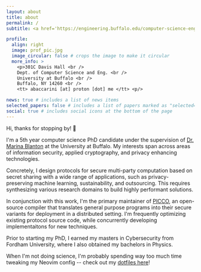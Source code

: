 ```yaml
---
layout: about
title: about
permalink: /
subtitle: <a href='https://engineering.buffalo.edu/computer-science-engineering.html'><b>Doctoral Researcher</b></a> @ University at Buffalo

profile:
  align: right
  image: prof_pic.jpg
  image_circular: false # crops the image to make it circular
  more_info: >
    <p>301C Davis Hall <br />
    Dept. of Computer Science and Eng. <br />
    University at Buffalo <br />
    Buffalo, NY 14260 <br />
    <tt> abaccarini [at] proton [dot] me </tt> <p/> 

news: true # includes a list of news items
selected_papers: false # includes a list of papers marked as "selected={true}"
social: true # includes social icons at the bottom of the page
---
```


Hi, thanks for stopping by! 👋 

I'm a 5th year computer science PhD candidate under the supervision of [Dr. Marina Blanton](https://www.acsu.buffalo.edu/~mblanton/) at the University at Buffalo. My interests span across areas of information security, applied cryptography, and privacy enhancing technologies.

Concretely, I design protocols for secure multi-party computation based on secret sharing with a wide range of applications, such as privacy-preserving machine learning, sustainability, and outsourcing. This requires synthesizing various research domains to build highly performant solutions.

In conjunction with this work, I'm the primary maintainer of [PICCO](https://github.com/applied-crypto-lab/picco/), an open-source compiler that translates general purpose programs into their secure variants for deployment in a distributed setting. I'm frequently optimizing existing protocol source code, while concurrently developing implementaitons for new techniques.

<!-- The second area of interest is researching private information disclosure from secure function evaluation from an information-theoretic perspective. -->

Prior to starting my PhD, I earned my masters in Cybersecurity from Fordham University, where I also obtained my bachelors in Physics.

When I'm not doing science, I'm probably spending way too much time tweaking my Neovim config -- check out my [dotfiles here](https://github.com/abaccarini/dotfiles)!

